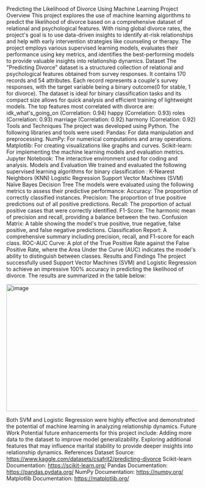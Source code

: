 Predicting the Likelihood of Divorce Using Machine Learning Project Overview This project explores the use of machine learning algorithms to predict the likelihood of divorce based on a comprehensive dataset of relational and psychological features. With rising global divorce rates, the project's goal is to use data-driven insights to identify at-risk relationships and help with early intervention strategies like counseling or therapy. The project employs various supervised learning models, evaluates their performance using key metrics, and identifies the best-performing models to provide valuable insights into relationship dynamics. Dataset The "Predicting Divorce" dataset is a structured collection of relational and psychological features obtained from survey responses. It contains 170 records and 54 attributes. Each record represents a couple's survey responses, with the target variable being a binary outcome(0 for stable, 1 for divorce). The dataset is ideal for binary classification tasks and its compact size allows for quick analysis and efficient training of lightweight models. The top features most correlated with divorce are: idk_what's_going_on (Correlation: 0.94) happy (Correlation: 0.93) roles (Correlation: 0.93) marriage (Correlation: 0.92) harmony (Correlation: 0.92) Tools and Techniques The project was developed using Python. The following libraries and tools were used: Pandas: For data manipulation and preprocessing. NumPy: For numerical computations and array operations. Matplotlib: For creating visualizations like graphs and curves. Scikit-learn: For implementing the machine learning models and evaluation metrics. Jupyter Notebook: The interactive environment used for coding and analysis. Models and Evaluation We trained and evaluated the following supervised learning algorithms for binary classification : K-Nearest Neighbors (KNN) Logistic Regression Support Vector Machines (SVM) Naïve Bayes Decision Tree The models were evaluated using the following metrics to assess their predictive performance: Accuracy: The proportion of correctly classified instances. Precision: The proportion of true positive predictions out of all positive predictions. Recall: The proportion of actual positive cases that were correctly identified. F1-Score: The harmonic mean of precision and recall, providing a balance between the two. Confusion Matrix: A table showing the model's true positive, true negative, false positive, and false negative predictions. Classification Report: A comprehensive summary including precision, recall, and F1-score for each class. ROC-AUC Curve: A plot of the True Positive Rate against the False Positive Rate, where the Area Under the Curve (AUC) indicates the model's ability to distinguish between classes. Results and Findings The project successfully used Support Vector Machines (SVM) and Logistic Regression to achieve an impressive 100% accuracy in predicting the likelihood of divorce. The results are summarized in the table below:


<img width="506" height="332" alt="image" src="https://github.com/user-attachments/assets/c26d924a-05ed-4f7e-8a5c-4bf492ba2ea0" />

Both SVM and Logistic Regression were highly effective and demonstrated the potential of machine learning in analyzing relationship dynamics. Future Work Potential future enhancements for this project include: Adding more data to the dataset to improve model generalizability. Exploring additional features that may influence marital stability to provide deeper insights into relationship dynamics. References Dataset Source: https://www.kaggle.com/datasets/csafrit2/predicting-divorce Scikit-learn Documentation: https://scikit-learn.org/ Pandas Documentation: https://pandas.pydata.org/ NumPy Documentation: https://numpy.org/ Matplotlib Documentation: https://matplotlib.org/
